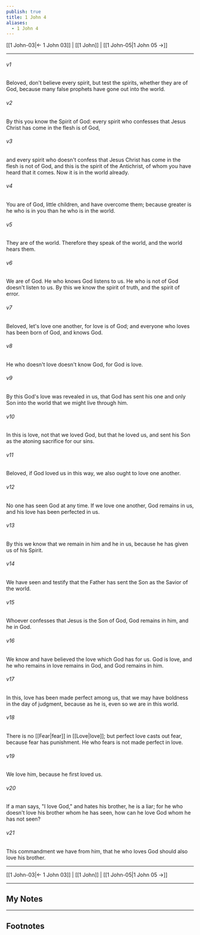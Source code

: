 ```yaml
---
publish: true
title: 1 John 4
aliases:
  - 1 John 4
---
```


[[1 John-03|← 1 John 03]] | [[1 John]] | [[1 John-05|1 John 05 →]]
***



###### v1 
Beloved, don't believe every spirit, but test the spirits, whether they are of God, because many false prophets have gone out into the world. 

###### v2 
By this you know the Spirit of God: every spirit who confesses that Jesus Christ has come in the flesh is of God, 

###### v3 
and every spirit who doesn't confess that Jesus Christ has come in the flesh is not of God, and this is the spirit of the Antichrist, of whom you have heard that it comes. Now it is in the world already. 

###### v4 
You are of God, little children, and have overcome them; because greater is he who is in you than he who is in the world. 

###### v5 
They are of the world. Therefore they speak of the world, and the world hears them. 

###### v6 
We are of God. He who knows God listens to us. He who is not of God doesn't listen to us. By this we know the spirit of truth, and the spirit of error. 

###### v7 
Beloved, let's love one another, for love is of God; and everyone who loves has been born of God, and knows God. 

###### v8 
He who doesn't love doesn't know God, for God is love. 

###### v9 
By this God's love was revealed in us, that God has sent his one and only Son into the world that we might live through him. 

###### v10 
In this is love, not that we loved God, but that he loved us, and sent his Son as the atoning sacrifice for our sins. 

###### v11 
Beloved, if God loved us in this way, we also ought to love one another. 

###### v12 
No one has seen God at any time. If we love one another, God remains in us, and his love has been perfected in us. 

###### v13 
By this we know that we remain in him and he in us, because he has given us of his Spirit. 

###### v14 
We have seen and testify that the Father has sent the Son as the Savior of the world. 

###### v15 
Whoever confesses that Jesus is the Son of God, God remains in him, and he in God. 

###### v16 
We know and have believed the love which God has for us. God is love, and he who remains in love remains in God, and God remains in him. 

###### v17 
In this, love has been made perfect among us, that we may have boldness in the day of judgment, because as he is, even so we are in this world. 

###### v18 
There is no [[Fear|fear]] in [[Love|love]]; but perfect love casts out fear, because fear has punishment. He who fears is not made perfect in love. 

###### v19 
We love him, because he first loved us. 

###### v20 
If a man says, "I love God," and hates his brother, he is a liar; for he who doesn't love his brother whom he has seen, how can he love God whom he has not seen? 

###### v21 
This commandment we have from him, that he who loves God should also love his brother.

***
[[1 John-03|← 1 John 03]] | [[1 John]] | [[1 John-05|1 John 05 →]]

---
## My Notes

---
## Footnotes